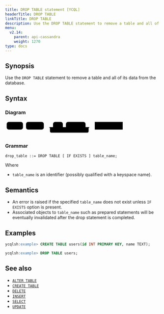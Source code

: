 ```yaml
---
title: DROP TABLE statement [YCQL]
headerTitle: DROP TABLE
linkTitle: DROP TABLE
description: Use the DROP TABLE statement to remove a table and all of its data from the database.
menu:
  v2.14:
    parent: api-cassandra
    weight: 1270
type: docs
---
```


## Synopsis

Use the `DROP TABLE` statement to remove a table and all of its data from the database.

## Syntax

### Diagram

<svg class="rrdiagram" version="1.1" xmlns:xlink="http://www.w3.org/1999/xlink" xmlns="http://www.w3.org/2000/svg" width="388" height="50" viewbox="0 0 388 50"><path class="connector" d="M0 22h5m53 0h10m58 0h30m32 0h10m64 0h20m-141 0q5 0 5 5v8q0 5 5 5h116q5 0 5-5v-8q0-5 5-5m5 0h10m91 0h5"/><rect class="literal" x="5" y="5" width="53" height="25" rx="7"/><text class="text" x="15" y="22">DROP</text><rect class="literal" x="68" y="5" width="58" height="25" rx="7"/><text class="text" x="78" y="22">TABLE</text><rect class="literal" x="156" y="5" width="32" height="25" rx="7"/><text class="text" x="166" y="22">IF</text><rect class="literal" x="198" y="5" width="64" height="25" rx="7"/><text class="text" x="208" y="22">EXISTS</text><a xlink:href="../grammar_diagrams#table-name"><rect class="rule" x="292" y="5" width="91" height="25"/><text class="text" x="302" y="22">table_name</text></a></svg>

### Grammar

```
drop_table ::= DROP TABLE [ IF EXISTS ] table_name;
```

Where

- `table_name` is an identifier (possibly qualified with a keyspace name).

## Semantics

- An error is raised if the specified `table_name` does not exist unless `IF EXISTS` option is present.
- Associated objects to `table_name` such as prepared statements will be eventually invalidated after the drop statement is completed.

## Examples

```sql
ycqlsh:example> CREATE TABLE users(id INT PRIMARY KEY, name TEXT);
```

```sql
ycqlsh:example> DROP TABLE users;
```

## See also

- [`ALTER TABLE`](../ddl_alter_table)
- [`CREATE TABLE`](../ddl_create_table)
- [`DELETE`](../dml_delete/)
- [`INSERT`](../dml_insert)
- [`SELECT`](../dml_select/)
- [`UPDATE`](../dml_update/)
